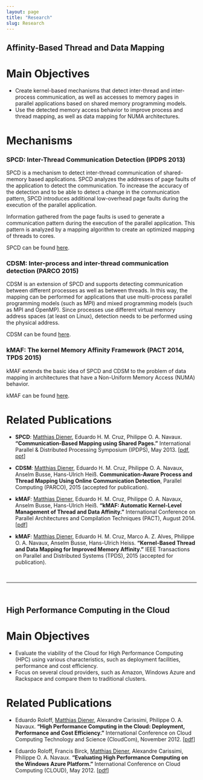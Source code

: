 ```yaml
---
layout: page
title: "Research"
slug: Research
---
```


## Affinity-Based Thread and Data Mapping

# Main Objectives

* Create kernel-based mechanisms that detect inter-thread and inter-process communication, as well as accesses to memory pages in parallel applications based on shared memory programming models.
* Use the detected memory access behavior to improve process and thread mapping, as well as data mapping for NUMA architectures.


# Mechanisms

### SPCD: Inter-Thread Communication Detection (IPDPS 2013)

SPCD is a mechanism to detect inter-thread communication of shared-memory based applications. SPCD analyzes the addresses of page faults of the application to detect the communication. To increase the accuracy of the detection and to be able to detect a change in the communication pattern, SPCD introduces additional low-overhead page faults during the execution of the parallel application.

Information gathered from the page faults is used to generate a communication pattern during the execution of the parallel application.
This pattern is analyzed by a mapping algorithm to create an optimized mapping of threads to cores.

SPCD can be found [here](https://github.com/matthiasdiener/spcd).

### CDSM: Inter-process and inter-thread communication detection (PARCO 2015)

CDSM is an extension of SPCD and supports detecting communication between different processes as well as between threads. In this way, the mapping can be performed for applications that use multi-process parallel programming models (such as MPI) and mixed programming models (such as MPI and OpenMP).
Since processes use different virtual memory address spaces (at least on Linux), detection needs to be performed using the physical address.

CDSM can be found [here](https://github.com/matthiasdiener/cdsm).

### kMAF: The kernel Memory Affinity Framework (PACT 2014, TPDS 2015)

kMAF extends the basic idea of SPCD and CDSM to the problem of data mapping in architectures that have a Non-Uniform Memory Access (NUMA) behavior.

kMAF can be found [here](https://github.com/matthiasdiener/kmaf).

# Related Publications

* **SPCD**: <u>Matthias Diener</u>, Eduardo H. M. Cruz, Philippe O. A. Navaux. **“Communication-Based Mapping using Shared Pages.”** International Parallel & Distributed Processing Symposium (IPDPS), May 2013. [[pdf](../files/2013-IPDPS-SPCD.pdf), [ppt](../files/2013-IPDPS-SPCD-presentation.pdf)]

* **CDSM**: <u>Matthias Diener</u>, Eduardo H. M. Cruz, Philippe O. A. Navaux, Anselm Busse, Hans-Ulrich Heiß. **Communication-Aware Process and Thread Mapping Using Online Communication Detection**, Parallel Computing (PARCO), 2015 (accepted for publication).

* **kMAF**: <u>Matthias Diener</u>, Eduardo H. M. Cruz, Philippe O. A. Navaux, Anselm Busse, Hans-Ulrich Heiß. **“kMAF: Automatic Kernel-Level Management of Thread and Data Affinity.”** International Conference on Parallel Architectures and Compilation Techniques (PACT), August 2014.
[[pdf](../files/2014-PACT-kMAF.pdf)]

* **kMAF**: <u>Matthias Diener</u>, Eduardo H. M. Cruz, Marco A. Z. Alves, Philippe O. A. Navaux, Anselm Busse, Hans-Ulrich Heiss. **“Kernel-Based Thread and Data Mapping for Improved Memory Affinity.”** IEEE Transactions on Parallel and Distributed Systems (TPDS), 2015 (accepted for publication).


<br />

----

<br />

## High Performance Computing in the Cloud

# Main Objectives

* Evaluate the viability of the Cloud for High Performance Computing (HPC) using various characteristics, such as deployment facilities, performance and cost efficiency.
* Focus on several cloud providers, such as Amazon, Windows Azure and Rackspace and compare them to traditional clusters.

# Related Publications
* Eduardo Roloff, <u>Matthias Diener</u>, Alexandre Carissimi, Philippe O. A. Navaux. **“High Performance Computing in the Cloud: Deployment, Performance and Cost Efficiency.”** International Conference on Cloud Computing Technology and Science (CloudCom), November 2012. [[pdf](../files/2012-CloudCom-CloudMPI.pdf)]

* Eduardo Roloff, Francis Birck, <u>Matthias Diener</u>, Alexandre Carissimi, Philippe O. A. Navaux. **“Evaluating High Performance Computing on the Windows Azure Platform.”** International Conference on Cloud Computing (CLOUD), May 2012. [[pdf](../files/2012-CLOUD-Azure.pdf)]
